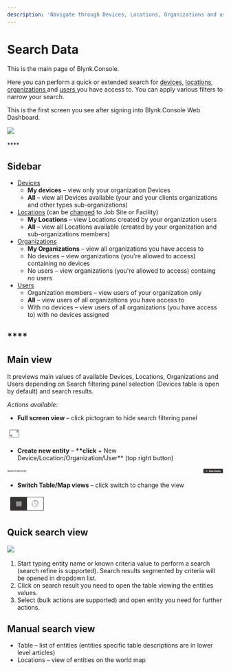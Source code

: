 ```yaml
---
description: 'Navigate through Devices, Locations, Organizations and users in one place.'
---
```


# Search Data

This is the main page of Blynk.Console.

Here you can perform a quick or extended search for [devices](devices-1/), [locations](locations/), [organizations ](organizations/)and [users ](users/)you have access to. You can apply various filters to narrow your search.

This is the first screen you see after signing into Blynk.Console Web Dashboard.

![](https://user-images.githubusercontent.com/72824404/120620602-ce7d6f00-c465-11eb-9ae7-437a9cf6f6fa.png)

\*\*\*\*

## **Sidebar**

* [Devices](devices-1/)
  * **My devices** – view only your organization Devices
  * **All** – view all Devices available \(your and your clients organizations and other types sub-organizations\) 
* [Locations](locations/) \(can be [changed](settings/application-settings/general.md) to Job Site or Facility\)
  * **My Locations** – view Locations created by your organization users
  * **All** – view all Locations available \(created by your organization and sub-organizations members\)
* [Organizations](organizations/)
  * **My Organizations** – view all organizations you have access to
  * No devices – view organizations \(you're allowed to access\) containing no devices 
  * No users – view organizations \(you're allowed to access\) containg no users
* [Users](users/)
  * Organization members – view users of your organization only
  * **All** – view users of all organizations you have access to
  * With no devices – view users of all organizations \(you have access to\) with no devices assigned

## \*\*\*\*

## **Main view**

It previews main values of available Devices, Locations, Organizations and Users depending on Search filtering panel selection \(Devices table is open by default\) and search results.

_Actions available:_

* **Full screen view** – click pictogram to hide search filtering panel 

![](../.gitbook/assets/full_screen%20%281%29.png)

* **Create new entity** – **\*\*click** + New Device/Location/Organization/User\*\* \(top right button\)

![](../.gitbook/assets/new_entity.gif)

* **Switch Table/Map views** – click switch to change the view 

![](../.gitbook/assets/table-map.png)

## **Quick search view**

![](../.gitbook/assets/quick-search.gif)

1. Start typing entity name or known criteria value to perform a search \(search refine is supported\). Search results segmented by criteria will be opened in dropdown list.
2. Click on search result you need to open the table viewing the entities values.
3. Select \(bulk actions are supported\) and open entity you need for further actions.  

## Manual search view

* Table – list of entities \(entities specific table descriptions are in lower level articles\) 
* Locations – view of entities on the world map


